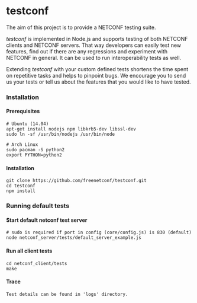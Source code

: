 testconf
========

The aim of this project is to provide a NETCONF testing suite.

_testconf_ is implemented in Node.js and supports testing of both NETCONF
clients and NETCONF servers. That way developers can easily test new features,
find out if there are any regressions and experiment with NETCONF in general.
It can be used to run interoperability tests as well.

Extending _testconf_ with your custom defined tests shortens the time spent on
repetitive tasks and helps to pinpoint bugs. We encourage you to send us your
tests or tell us about the features that you would like to have tested.

### Installation

#### Prerequisites
    # Ubuntu (14.04)
    apt-get install nodejs npm libkrb5-dev libssl-dev
    sudo ln -sf /usr/bin/nodejs /usr/bin/node
    
    # Arch Linux
    sudo pacman -S python2
    export PYTHON=python2
    
#### Installation
    git clone https://github.com/freenetconf/testconf.git
    cd testconf
    npm install

### Running default tests

#### Start default netconf test server
    # sudo is required if port in config (core/config.js) is 830 (default)
    node netconf_server/tests/default_server_example.js
    
#### Run all client tests
    cd netconf_client/tests
    make
    
#### Trace
    Test details can be found in 'logs' directory.
